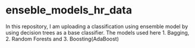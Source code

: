 # enseble_models_hr_data
In this repository, I am uploading a classification using ensemble model by using decision trees as a base classifier. The models used here 1. Bagging, 2. Random Forests and 3. Boosting(AdaBoost)
